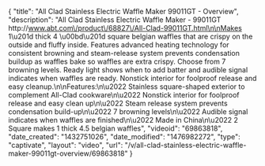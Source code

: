 {
    "title": "All Clad Stainless Electric Waffle Maker 99011GT - Overview",
    "description": "All Clad Stainless Electric Waffle Maker - 99011GT http:\/\/www.abt.com\/product\/68827\/All-Clad-99011GT.html\n\nMakes 1\u201d thick 4 \u00bd\u201d square belgian waffles that are crispy on the outside and fluffy inside. Features advanced heating technology for consistent browning and steam-release system prevents condensation buildup as waffles bake so waffles are extra crispy. Choose from 7 browning levels. Ready light shows when to add batter and audible signal indicates when waffles are ready. Nonstick interior for foolproof release and easy cleanup.\n\nFeatures:\n\u2022 Stainless square-shaped exterior to complement All-Clad cookware\n\u2022 Nonstick interior for foolproof release and easy clean up\n\u2022 Steam release system prevents condensation build-up\n\u2022 7 browning levels\n\u2022 Audible signal indicates when waffles are finished\n\u2022 Made in China\n\u2022 2 Square makes 1 thick 4.5 belgian waffles",
    "videoid": "69863818",
    "date_created": "1432751026",
    "date_modified": "1476982272",
    "type": "captivate",
    "layout": "video",
    "url": "\/v\/all-clad-stainless-electric-waffle-maker-99011gt-overview\/69863818"
}